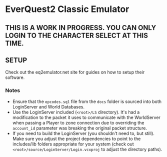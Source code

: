 # EverQuest2 Classic Emulator

## THIS IS A WORK IN PROGRESS. YOU CAN ONLY LOGIN TO THE CHARACTER SELECT AT THIS TIME.

## SETUP

Check out the eq2emulator.net site for guides on how to setup their software.

### Notes
- Ensure that the `opcodes.sql` file from the `docs` folder is sourced into both LoginServer and World Databases.
- Use the LoginServer included (`<root>/LS` directory). It's had a modification to the packet it uses to communicate with the WorldServer when passing a Player to zone connection due to overriding the `account_id` parameter was breaking the original packet structure.
- If you need to build the LoginServer (you shouldn't need to, but still). Make sure you adjust the project dependencies to point to the includes/lib folders appropriate for your system (check out `<root>/source/LoginServer/Login.vcxproj` to adjust the directory paths).